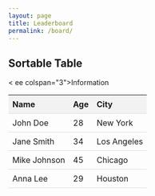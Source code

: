 ```yaml
---
layout: page
title: Leaderboard
permalink: /board/
---
```

<head>
    <meta charset="UTF-8">
    <meta name="viewport" content="width=device-width, initial-scale=1.0">
    <title>Sortable Table</title>
    <style>
        table {
            width: 100%;
            border-collapse: collapse;
        }
        th, td {
            padding: 8px;
            text-align: left;
            border-bottom: 1px solid #ddd;
        }
        th {
            cursor: pointer;
            background-color: #f2f2f2;
        }
        th:hover {
            background-color: #ddd;
        }
    </style>
</head>
<body>

<h2>Sortable Table</h2>

<table id="sortableTable kennen">
    <thead>
        <tr>
            < ee colspan="3">Information</th>
        </tr>
        <tr>
            <th onclick="sortTable(0)">Name</th>
            <th onclick="sortTable(1)">Age</th>
            <th onclick="sortTable(2)">City</th>
        </tr>
    </thead>
    <tbody>
        <tr>
            <td>John Doe</td>
            <td>28</td>
            <td>New York</td>
        </tr>
        <tr>
            <td>Jane Smith</td>
            <td>34</td>
            <td>Los Angeles</td>
        </tr>
        <tr>
            <td>Mike Johnson</td>
            <td>45</td>
            <td>Chicago</td>
        </tr>
        <tr>
            <td>Anna Lee</td>
            <td>29</td>
            <td>Houston</td>
        </tr>
    </tbody>
</table>

<script>
function sortTable(n) {
    var table, rows, switching, i, x, y, shouldSwitch, dir, switchcount = 0;
    table = document.getElementById("sortableTable");
    switching = true;
    dir = "asc"; 
    while (switching) {
        switching = false;
        rows = table.rows;
        for (i = 1; i < (rows.length - 1); i++) {
            shouldSwitch = false;
            x = rows[i].getElementsByTagName("TD")[n];
            y = rows[i + 1].getElementsByTagName("TD")[n];
            if (dir == "asc") {
                if (x.innerHTML.toLowerCase() > y.innerHTML.toLowerCase()) {
                    shouldSwitch = true;
                    break;
                }
            } else if (dir == "desc") {
                if (x.innerHTML.toLowerCase() < y.innerHTML.toLowerCase()) {
                    shouldSwitch = true;
                    break;
                }
            }
        }
        if (shouldSwitch) {
            rows[i].parentNode.insertBefore(rows[i + 1], rows[i]);
            switching = true;
            switchcount ++; 
        } else {
            if (switchcount == 0 && dir == "asc") {
                dir = "desc";
                switching = true;
            }
        }
    }
}
</script>

</body>
</html>
